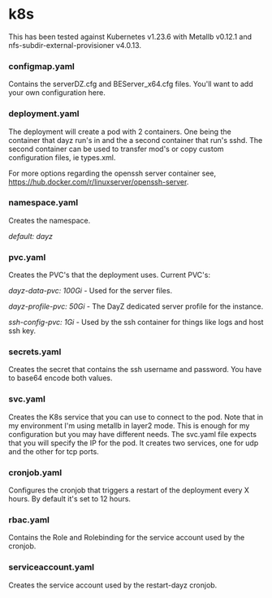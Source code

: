 # k8s
This has been tested against Kubernetes v1.23.6 with Metallb v0.12.1 and nfs-subdir-external-provisioner v4.0.13.

### configmap.yaml
Contains the serverDZ.cfg and BEServer_x64.cfg files.  You'll want to add your own configuration here.

### deployment.yaml
The deployment will create a pod with 2 containers.  One being the container that dayz run's in and the a second container that run's sshd.  The second container can be used to transfer mod's or copy custom configuration files, ie types.xml.

For more options regarding the openssh server container see, https://hub.docker.com/r/linuxserver/openssh-server.

### namespace.yaml
Creates the namespace.

*default: dayz*

### pvc.yaml
Creates the PVC's that the deployment uses.  Current PVC's:

*dayz-data-pvc: 100Gi* - Used for the server files.

*dayz-profile-pvc: 50Gi* - The DayZ dedicated server profile for the instance.

*ssh-config-pvc: 1Gi* - Used by the ssh container for things like logs and host ssh key.

### secrets.yaml
Creates the secret that contains the ssh username and password.  You have to base64 encode both values.

### svc.yaml
Creates the K8s service that you can use to connect to the pod.  Note that in my environment I'm using metallb in layer2 mode.  This is enough for my configuration but you may have different needs.  The svc.yaml file expects that you will specify the IP for the pod.  It creates two services, one for udp and the other for tcp ports.

### cronjob.yaml
Configures the cronjob that triggers a restart of the deployment every X hours.  By default it's set to 12 hours.

### rbac.yaml
Contains the Role and Rolebinding for the service account used by the cronjob.

### serviceaccount.yaml
Creates the service account used by the restart-dayz cronjob.
